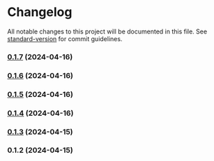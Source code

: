 # Changelog

All notable changes to this project will be documented in this file. See [standard-version](https://github.com/conventional-changelog/standard-version) for commit guidelines.

### [0.1.7](https://github.com/ulcheyev/react-maintenance-planner/compare/v0.1.6...v0.1.7) (2024-04-16)

### [0.1.6](https://github.com/ulcheyev/react-maintenance-planner/compare/v0.1.5...v0.1.6) (2024-04-16)

### [0.1.5](https://github.com/ulcheyev/react-maintenance-planner/compare/v0.1.4...v0.1.5) (2024-04-16)

### [0.1.4](https://github.com/ulcheyev/react-maintenance-planner/compare/v0.1.3...v0.1.4) (2024-04-16)

### [0.1.3](https://github.com/ulcheyev/react-maintenance-planner/compare/v0.1.2...v0.1.3) (2024-04-15)

### 0.1.2 (2024-04-15)
